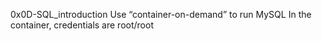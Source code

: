0x0D-SQL_introduction Use “container-on-demand” to run MySQL In the container, credentials are root/root
